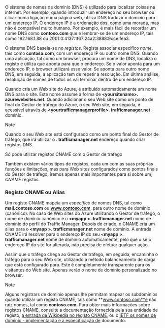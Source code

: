O sistema de nomes de domínio (DNS) é utilizado para localizar coisas na internet. Por exemplo, quando introduzir um endereço no seu browser ou clicar numa ligação numa página web, utiliza DNS traduzir o domínio para um endereço IP. O endereço IP é a ordenação dos, como uma morada, mas não é compatível muito humano. Por exemplo, é mais fácil de recordar um nome DNS como **contoso.com** que é lembrar-se de um endereço IP, tais como 192.168.1.88 ou 2001:0:4137:1f67:24a2:3888:9cce:fea3.

O sistema DNS baseia-se no *registos*. Regista associar específico *nome*, tais como **contoso.com**, com um endereço IP ou outro nome DNS. Quando uma aplicação, tal como um browser, procura um nome de DNS, localiza o registo e utiliza que aponta para que o endereço. Se o valor aponta para um endereço IP, o browser utilizará esse valor. Se aponta para outro nome DNS, em seguida, a aplicação tem de repetir a resolução. Em última análise, resolução de nomes de todos os vai terminar dentro de um endereço IP.

Quando cria um Web site do Azure, é atribuído automaticamente um nome DNS para o site. Este nome assume a forma de  **&lt;yoursitename&gt;. azurewebsites.net**. Quando adicionar o seu Web site como um ponto de final do Gestor de tráfego do Azure, o seu Web site, em seguida, é acessível através de  **&lt;yourtrafficmanagerprofile&gt;. trafficmanager.net** domínio.

> [!NOTE]
> Quando o seu Web site está configurado como um ponto final do Gestor de tráfego, que irá utilizar o **. trafficmanager.net** endereço quando criar registos DNS.
> 
> Só pode utilizar registos CNAME com o Gestor de tráfego
> 
> 

Também existem vários tipos de registos, cada um com as suas próprias funções e limitações, mas para Web sites configurados como pontos finais do Gestor de tráfego, iremos apenas mais importantes para si sobre um; *CNAME* registos.

### <a name="cname-or-alias-record"></a>Registo CNAME ou Alias
Um registo CNAME mapeia um *específico* de nomes DNS, tal como **mail.contoso.com** ou **www.contoso.com**, para outro nome de domínio (canónico). No caso de Web sites do Azure utilizando o Gestor de tráfego, o nome de domínio canónico é o  **&lt;myapp >. trafficmanager.net** nome de domínio do perfil do Traffic Manager. Depois de criado, o CNAME cria um alias para o  **&lt;myapp >. trafficmanager.net** nome de domínio. A entrada CNAME irá resolver para o endereço IP do seu  **&lt;myapp >. trafficmanager.net** nome de domínio automaticamente, pelo que o se o endereço IP do site for alterada, não precisa de efetuar qualquer ação.

Assim que o tráfego chega ao Gestor de tráfego, em seguida, encaminha o tráfego para o seu Web site, utilizando a método balanceamento de carga que está configurado para. Este é completamente transparente para os visitantes do Web site. Apenas verão o nome de domínio personalizado no browser.

> [!NOTE]
> Alguns registrars de domínio apenas lhe permitam mapear os subdomínios quando utilizar um registo CNAME, tais como **www.contoso.com**e não raiz nomes, tal como **contoso.com**. Para obter mais informações sobre registos CNAME, consulte a documentação fornecida pela sua entidade de registo, <a href="http://en.wikipedia.org/wiki/CNAME_record">a entrada de Wikipedia no registo CNAME</a>, ou o <a href="http://tools.ietf.org/html/rfc1035">IETF os nomes de domínio - implementação e a especificação de</a> documento.
> 
> 


